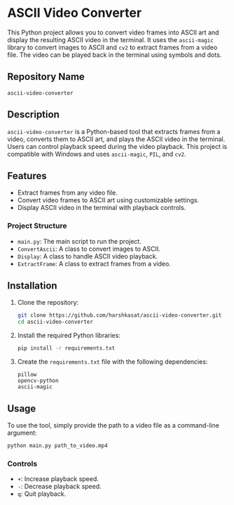 # ASCII Video Converter

This Python project allows you to convert video frames into ASCII art and display the resulting ASCII video in the terminal. It uses the `ascii-magic` library to convert images to ASCII and `cv2` to extract frames from a video file. The video can be played back in the terminal using symbols and dots.

## Repository Name

`ascii-video-converter`

## Description

`ascii-video-converter` is a Python-based tool that extracts frames from a video, converts them to ASCII art, and plays the ASCII video in the terminal. Users can control playback speed during the video playback. This project is compatible with Windows and uses `ascii-magic`, `PIL`, and `cv2`.

## Features

- Extract frames from any video file.
- Convert video frames to ASCII art using customizable settings.
- Display ASCII video in the terminal with playback controls.

### Project Structure

- `main.py`: The main script to run the project.
- `ConvertAscii`: A class to convert images to ASCII.
- `Display`: A class to handle ASCII video playback.
- `ExtractFrame`: A class to extract frames from a video.
  
## Installation

1. Clone the repository:
    ```bash
    git clone https://github.com/harshkasat/ascii-video-converter.git
    cd ascii-video-converter
    ```

2. Install the required Python libraries:
    ```bash
    pip install -r requirements.txt
    ```

3. Create the `requirements.txt` file with the following dependencies:
    ```
    pillow
    opencv-python
    ascii-magic
    ```

## Usage

To use the tool, simply provide the path to a video file as a command-line argument:

```bash
python main.py path_to_video.mp4
```
### Controls

- `+`: Increase playback speed.
- `-`: Decrease playback speed.
- `q`: Quit playback.

